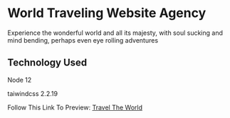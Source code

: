 <h1>World Traveling Website Agency</h1>
<p>
    Experience the wonderful world and all its majesty, with soul sucking and mind bending, perhaps even eye rolling adventures
</p>

<h2>Technology Used</h2>
<p>Node 12</p>
<p>taiwindcss 2.2.19</p>

Follow This Link To Preview: <a href="https://nk-dacoder-itvarsity.github.io/Module-6-Assessment-1/">Travel The World</a>